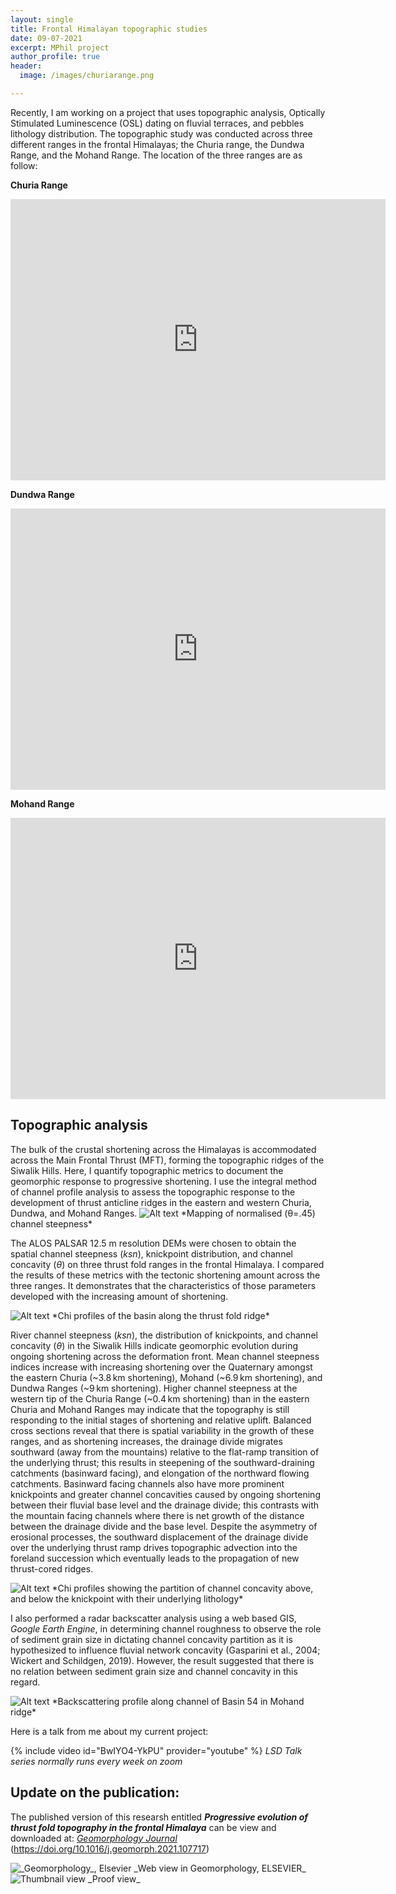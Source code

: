 ```yaml
---
layout: single
title: Frontal Himalayan topographic studies
date: 09-07-2021
excerpt: MPhil project
author_profile: true
header:
  image: /images/churiarange.png

---
```


Recently, I am working on a project that uses topographic analysis, Optically Stimulated Luminescence (OSL) dating on fluvial terraces, and pebbles lithology distribution. The topographic study was conducted across three different ranges in the frontal Himalayas; the Churia range, the Dundwa Range, and the Mohand Range. The location of the three ranges are as follow:





**Churia Range**
<iframe src="https://www.google.com/maps/embed?pb=!1m18!1m12!1m3!1d279858.37576110824!2d84.54563487996795!3d27.456917827059524!2m3!1f0!2f0!3f0!3m2!1i1024!2i768!4f13.1!3m3!1m2!1s0x3994b0337772df43%3A0xafa1603d5d63a217!2sChitwan%20National%20Park!5e1!3m2!1sen!2suk!4v1625992906780!5m2!1sen!2suk" width="600" height="450" style="border:0;" allowfullscreen="" loading="lazy"></iframe>





**Dundwa Range**
<iframe src="https://www.google.com/maps/embed?pb=!1m18!1m12!1m3!1d403726.12516652513!2d82.0421927227857!3d27.888237959473223!2m3!1f0!2f0!3f0!3m2!1i1024!2i768!4f13.1!3m3!1m2!1s0x390ff6983ae8e745%3A0x72595bca12834d71!2sSivalik%20Hills!5e1!3m2!1sen!2suk!4v1625984220011!5m2!1sen!2suk" width="600" height="450" style="border:0;" allowfullscreen="" loading="lazy"></iframe>





**Mohand Range**
<iframe src="https://www.google.com/maps/embed?pb=!1m18!1m12!1m3!1d251017.57075739067!2d77.75980623518834!3d30.20908511920747!2m3!1f0!2f0!3f0!3m2!1i1024!2i768!4f13.1!3m3!1m2!1s0x390932ebf529184b%3A0x268a423c983cd9bb!2sMohand%20Range%2C%20Uttarakhand%20247662%2C%20India!5e1!3m2!1sen!2suk!4v1625984164507!5m2!1sen!2suk" width="600" height="450" style="border:0;" allowfullscreen="" loading="lazy"></iframe>





<h2>Topographic analysis</h2>
The bulk of the crustal shortening across the Himalayas is accommodated across the Main Frontal Thrust (MFT), forming the topographic ridges of the Siwalik Hills. Here, I quantify topographic metrics to document the geomorphic response to progressive shortening. I use the integral method of channel profile analysis to assess the topographic response to the development of thrust anticline ridges in the eastern and western Churia, Dundwa, and Mohand Ranges. 




<img src="/images/chi/ksnmohand.png" alt="Alt text"/>
*Mapping of normalised (θ=.45) channel steepness*





The ALOS PALSAR 12.5 m resolution DEMs were chosen to obtain the spatial channel steepness (_ksn_), knickpoint distribution, and channel concavity (_θ_) on three thrust fold ranges in the frontal Himalaya. I compared the results of these metrics with the tectonic shortening amount across the three ranges. It demonstrates that the characteristics of those parameters developed with the increasing amount of shortening. 





<img src="/images/chi/chi3.png" alt="Alt text"/>
*Chi profiles of the basin along the thrust fold ridge*





River channel steepness (_ksn_), the distribution of knickpoints, and channel concavity (_θ_) in the Siwalik Hills indicate geomorphic evolution during ongoing shortening across the deformation front. Mean channel steepness indices increase with increasing shortening over the Quaternary amongst the eastern Churia (~3.8 km shortening), Mohand (~6.9 km shortening), and Dundwa Ranges (~9 km shortening). Higher channel steepness at the western tip of the Churia Range (~0.4 km shortening) than in the eastern Churia and Mohand Ranges may indicate that the topography is still responding to the initial stages of shortening and relative uplift. Balanced cross sections reveal that there is spatial variability in the growth of these ranges, and as shortening increases, the drainage divide migrates southward (away from the mountains) relative to the flat-ramp transition of the underlying thrust; this results in steepening of the southward-draining catchments (basinward facing), and elongation of the northward flowing catchments. Basinward facing channels also have more prominent knickpoints and greater channel concavities caused by ongoing shortening between their fluvial base level and the drainage divide; this contrasts with the mountain facing channels where there is net growth of the distance between the drainage divide and the base level. Despite the asymmetry of erosional processes, the southward displacement of the drainage divide over the underlying thrust ramp drives topographic advection into the foreland succession which eventually leads to the propagation of new thrust-cored ridges.





<img src="/images/chi/concavity_partition_mohand.png" alt="Alt text"/>
*Chi profiles showing the partition of channel concavity above, and below the knickpoint with their underlying lithology*





I also performed a radar backscatter analysis using a web based GIS, _Google Earth Engine_, in determining channel roughness to observe the role of sediment grain size in dictating channel concavity partition as it is hypothesized to influence fluvial network concavity (Gasparini et al., 2004; Wickert and Schildgen, 2019). However, the result suggested that there is no relation between sediment grain size and channel concavity in this regard.





<img src="/images/chi/backscatter_mohand_basin_54.png" alt="Alt text"/>
*Backscattering profile along channel of Basin 54 in Mohand ridge*





Here is a talk from me about my current project:



{% include video id="BwIYO4-YkPU" provider="youtube" %}
*LSD Talk series normally runs every week on zoom*


<h2>Update on the publication:</h2>




The published version of this researsh entitled **_Progressive evolution of thrust fold topography in the frontal Himalaya_** can be view and downloaded at:
 <a href="https://doi.org/10.1016/j.geomorph.2021.107717">*Geomorphology Journal*</a> (https://doi.org/10.1016/j.geomorph.2021.107717)
 
 
 
 
 <img src="/images/web.PNG" alt="_Geomorphology_, Elsevier"/>
_Web view in Geomorphology, ELSEVIER_




 
 <img src="/images/geomorph.png" alt="Thumbnail view"/>
_Proof view_
